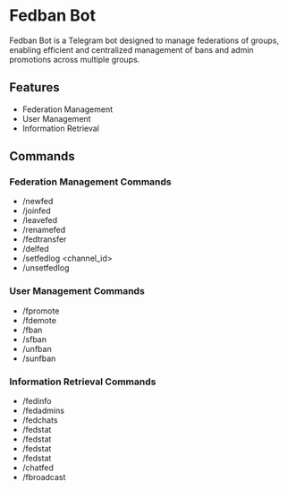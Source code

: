 # Fedban Bot

Fedban Bot is a Telegram bot designed to manage federations of groups, enabling efficient and centralized management of bans and admin promotions across multiple groups.

## Features

- Federation Management
- User Management
- Information Retrieval

## Commands

### Federation Management Commands

- /newfed <fedname>
- /joinfed <FedID>
- /leavefed <FedID>
- /renamefed <FedID> <newname>
- /fedtransfer <user> <FedID>
- /delfed <FedID>
- /setfedlog <channel_id> <FedID>
- /unsetfedlog <FedID>

### User Management Commands

- /fpromote <user>
- /fdemote <user>
- /fban <user> <reason>
- /sfban <user> <reason>
- /unfban <user> <reason>
- /sunfban <user> <reason>

### Information Retrieval Commands

- /fedinfo <FedID>
- /fedadmins <FedID>
- /fedchats <FedID>
- /fedstat
- /fedstat <userID>
- /fedstat <FedID>
- /fedstat <userID> <FedID>
- /chatfed
- /fbroadcast
